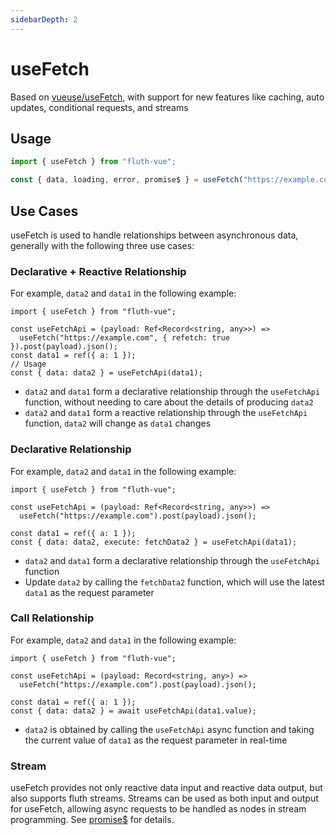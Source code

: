 ```yaml
---
sidebarDepth: 2
---
```


# useFetch

Based on [vueuse/useFetch](https://vueuse.org/core/useFetch/), with support for new features like caching, auto updates, conditional requests, and streams

## Usage

```javascript
import { useFetch } from "fluth-vue";

const { data, loading, error, promise$ } = useFetch("https://example.com");
```

## Use Cases

useFetch is used to handle relationships between asynchronous data, generally with the following three use cases:

### Declarative + Reactive Relationship

For example, `data2` and `data1` in the following example:

```javascript{7}
import { useFetch } from "fluth-vue";

const useFetchApi = (payload: Ref<Record<string, any>>) =>
  useFetch("https://example.com", { refetch: true }).post(payload).json();
const data1 = ref({ a: 1 });
// Usage
const { data: data2 } = useFetchApi(data1);
```

- `data2` and `data1` form a declarative relationship through the `useFetchApi` function, without needing to care about the details of producing `data2`
- `data2` and `data1` form a reactive relationship through the `useFetchApi` function, `data2` will change as `data1` changes

### Declarative Relationship

For example, `data2` and `data1` in the following example:

```javascript{7}
import { useFetch } from "fluth-vue";

const useFetchApi = (payload: Ref<Record<string, any>>) =>
  useFetch("https://example.com").post(payload).json();

const data1 = ref({ a: 1 });
const { data: data2, execute: fetchData2 } = useFetchApi(data1);
```

- `data2` and `data1` form a declarative relationship through the `useFetchApi` function
- Update `data2` by calling the `fetchData2` function, which will use the latest `data1` as the request parameter

### Call Relationship

For example, `data2` and `data1` in the following example:

```javascript{7}
import { useFetch } from "fluth-vue";

const useFetchApi = (payload: Record<string, any>) =>
  useFetch("https://example.com").post(payload).json();

const data1 = ref({ a: 1 });
const { data: data2 } = await useFetchApi(data1.value);
```

- `data2` is obtained by calling the `useFetchApi` async function and taking the current value of `data1` as the request parameter in real-time

### Stream

useFetch provides not only reactive data input and reactive data output, but also supports fluth streams.
Streams can be used as both input and output for useFetch, allowing async requests to be handled as nodes in stream programming. See [promise$](/en/useFetch/stream) for details.
